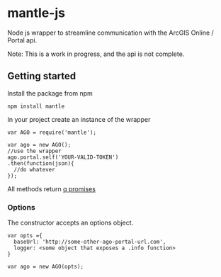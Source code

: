 # mantle-js

Node js wrapper to streamline communication with the ArcGIS Online / Portal api.

Note: This is a work in progress, and the api is not complete.

## Getting started
Install the package from npm

```
npm install mantle
```

In your project create an instance of the wrapper

```
var AGO = require('mantle');

var ago = new AGO();
//use the wrapper
ago.portal.self('YOUR-VALID-TOKEN')
.then(function(json){
  //do whatever
});

```

All methods return [q promises](https://github.com/kriskowal/q)


### Options
The constructor accepts an options object.
```
var opts ={
  baseUrl: 'http://some-other-ago-portal-url.com',
  logger: <some object that exposes a .info function>
}

var ago = new AGO(opts);
```


